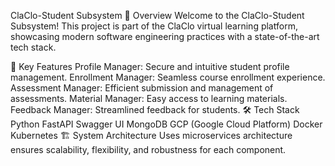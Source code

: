 ClaClo-Student Subsystem
🌟 Overview
Welcome to the ClaClo-Student Subsystem! This project is part of the ClaClo virtual learning platform, showcasing modern software engineering practices with a state-of-the-art tech stack.

🚀 Key Features
Profile Manager: Secure and intuitive student profile management.
Enrollment Manager: Seamless course enrollment experience.
Assessment Manager: Efficient submission and management of assessments.
Material Manager: Easy access to learning materials.
Feedback Manager: Streamlined feedback for students.
🛠️ Tech Stack
Python
FastAPI
Swagger UI
MongoDB
GCP (Google Cloud Platform)
Docker
Kubernetes
🏗️ System Architecture
Uses microservices architecture ensures scalability, flexibility, and robustness for each component.
